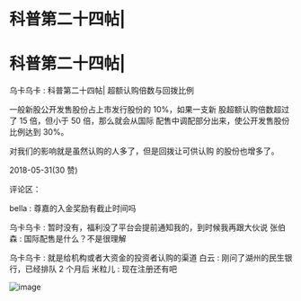 # 科普第二十四帖|

# 科普第二十四帖|

乌卡乌卡 : 科普第二十四帖| 超额认购倍数与回拨比例

一般新股公开发售股份占上市发行股份的 10%，如果一支新 股超额认购倍数超过了 15 倍，但小于 50 倍，那么就会从国际 配售中调配部分出来，使公开发售股份比例达到 30%。

对我们的影响就是虽然认购的人多了，但是回拨让可供认购 的股份也增多了。

2018-05-31(30 赞)

评论区：

bella : 尊嘉的入金奖励有截止时间吗

乌卡乌卡 : 暂时没有，福利没了平台会提前通知我的，到时候我再跟大伙说 张伯森 : 国际配售是什么？不是很理解

乌卡乌卡 : 就是给机构或者大资金的投资者认购的渠道 白云 : 刚问了湖州的民生银行，已经排队 2 个月后 米粒儿 : 现在注册还有吧

![image](img/Image_720.png)